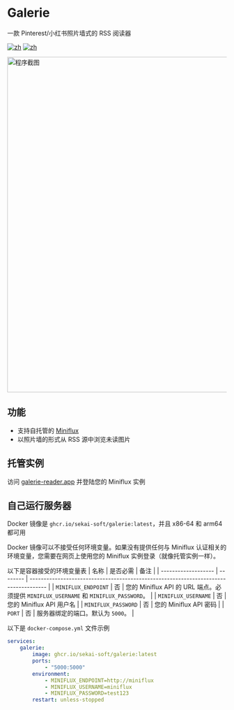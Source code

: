 # Galerie
一款 Pinterest/小红书照片墙式的 RSS 阅读器

[![zh](https://img.shields.io/badge/docker-amd64-orange)](https://github.com/sekai-soft/galerie/pkgs/container/galerie)
[![zh](https://img.shields.io/badge/docker-arm64-teal)](https://github.com/sekai-soft/galerie/pkgs/container/galerie)

<img src="./screenshot.zh.png" alt="程序截图" width="768"/>

## 功能
* 支持自托管的 [Miniflux](https://miniflux.app)
* 以照片墙的形式从 RSS 源中浏览未读图片

## 托管实例
访问 [galerie-reader.app](https://galerie-reader.app) 并登陆您的 Miniflux 实例

## 自己运行服务器
Docker 镜像是 `ghcr.io/sekai-soft/galerie:latest`，并且 x86-64 和 arm64 都可用

Docker 镜像可以不接受任何环境变量。如果没有提供任何与 Miniflux 认证相关的环境变量，您需要在网页上使用您的 Miniflux 实例登录（就像托管实例一样）。

以下是容器接受的环境变量表
| 名称                | 是否必需 | 备注                                                                                 |
| ------------------- | -------- | ------------------------------------------------------------------------------------ |
| `MINIFLUX_ENDPOINT` | 否       | 您的 Miniflux API 的 URL 端点。必须提供 `MINIFLUX_USERNAME` 和 `MINIFLUX_PASSWORD`。 |
| `MINIFLUX_USERNAME` | 否       | 您的 Miniflux API 用户名                                                             |
| `MINIFLUX_PASSWORD` | 否       | 您的 Miniflux API 密码                                                               |
| `PORT`              | 否       | 服务器绑定的端口。默认为 `5000`。                                                    |

以下是 `docker-compose.yml` 文件示例
```yml
services:
    galerie:
        image: ghcr.io/sekai-soft/galerie:latest
        ports:
            - "5000:5000"
        environment:
            - MINIFLUX_ENDPOINT=http://miniflux
            - MINIFLUX_USERNAME=miniflux
            - MINIFLUX_PASSWORD=test123
        restart: unless-stopped
```
